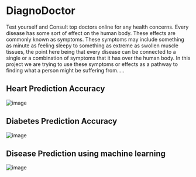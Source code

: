 # DiagnoDoctor
Test yourself and Consult top doctors online for any health concerns.
Every disease has some sort of effect on the human body. These effects are commonly known as symptoms. These symptoms may include something as minute as feeling sleepy to something as extreme as swollen muscle tissues, the point here being that every disease can be connected to a single or a combination of symptoms that it has over the human body. In this project we are trying to use these symptoms or effects as a pathway to finding what a person might be suffering from.....

## Heart Prediction Accuracy
![image](https://user-images.githubusercontent.com/51109416/95674122-c4072000-0bcb-11eb-8821-9f2ab27ddb0f.png)
## Diabetes Prediction Accuracy
![image](https://user-images.githubusercontent.com/51109416/95674824-527da080-0bd0-11eb-8ce9-a29cd2c3b09b.png)
## Disease Prediction using machine learning
![image](https://user-images.githubusercontent.com/51109416/101022423-64a80980-3597-11eb-8dd0-b963d4b7238b.png)

